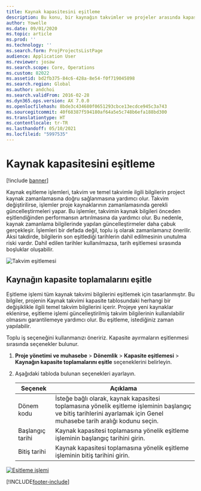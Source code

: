 ```yaml
---
title: Kaynak kapasitesini eşitleme
description: Bu konu, bir kaynağın takvimler ve projeler arasında kapasitesini eşitleme hakkında bilgi sağlar.
author: Yowelle
ms.date: 09/01/2020
ms.topic: article
ms.prod: ''
ms.technology: ''
ms.search.form: ProjProjectsListPage
audience: Application User
ms.reviewer: josaw
ms.search.scope: Core, Operations
ms.custom: 82022
ms.assetid: bd2fb375-84c6-428a-8e54-f0f719045898
ms.search.region: Global
ms.author: andchoi
ms.search.validFrom: 2016-02-28
ms.dyn365.ops.version: AX 7.0.0
ms.openlocfilehash: 8bde3c434680f0651293cbce13ecdce945c3a743
ms.sourcegitcommit: 40f68387f594180af64a5e5c748b6efa188bd300
ms.translationtype: HT
ms.contentlocale: tr-TR
ms.lasthandoff: 05/10/2021
ms.locfileid: "5997535"
---
```

# <a name="synchronize-resource-capacity"></a>Kaynak kapasitesini eşitleme

[!include [banner](../includes/banner.md)]

Kaynak eşitleme işlemleri, takvim ve temel takvimle ilgili bilgilerin project kaynak zamanlamasına doğru sağlanmasına yardımcı olur. Takvim değiştirilirse, işlemler proje kaynaklarının zamanlamasında gerekli güncelleştirmeleri yapar. Bu işlemler, takvimin kaynak bilgileri önceden eşitlendiğinden performansın artırılmasına da yardımcı olur. Bu nedenle, kaynak zamanlama bilgilerinde yapılan güncelleştirmeler daha çabuk gerçekleşir. İşlemleri bir defada değil, toplu iş olarak zamanlamanız önerilir. Aksi takdirde, bilgilerin son eşitlediği tarihlerin dahil edilmesinin unutulma riski vardır. Dahil edilen tarihler kullanılmazsa, tarih eşitlemesi sırasında boşluklar oluşabilir.

![Takvim eşitlemesi](./media/projectresourcing04-1024x471.jpg)

## <a name="synchronize-resource-capacity-roll-ups"></a>Kaynağın kapasite toplamalarını eşitle

Eşitleme işlemi tüm kaynak takvimi bilgilerini eşitlemek için tasarlanmıştır. Bu bilgiler, projenin Kaynak takvimi kapasite tablosundaki herhangi bir değişiklikle ilgili temel takvim bilgilerini içerir. Projeye yeni kaynaklar eklenirse, eşitleme işlemi güncelleştirilmiş takvim bilgilerinin kullanılabilir olmasını garantilemeye yardımcı olur. Bu eşitleme, istediğiniz zaman yapılabilir.

Toplu iş seçeneğini kullanmanızı öneririz. Kapasite ayırmaların eşitlenmesi sırasında seçenekler bulunur.

1. **Proje yönetimi ve muhasebe** &gt; **Dönemlik** &gt; **Kapasite eşitlemesi** &gt; **Kaynağın kapasite toplamalarını eşitle** seçeneklerini belirleyin.
2. Aşağıdaki tabloda bulunan seçenekleri ayarlayın.

    | Seçenek      | Açıklama |
    |-------------|-------------|
    | Dönem kodu | İsteğe bağlı olarak, kaynak kapasitesi toplamasına yönelik eşitleme işleminin başlangıç ve bitiş tarihlerini ayarlamak için Genel muhasebe tarih aralığı kodunu seçin. |
    | Başlangıç tarihi  | Kaynak kapasitesi toplamasına yönelik eşitleme işleminin başlangıç tarihini girin. |
    | Bitiş tarihi    | Kaynak kapasitesi toplamasına yönelik eşitleme işleminin bitiş tarihini girin. |

[![Eşitleme işlemi](./media/projectresourcing09.jpg)](./media/projectresourcing09.jpg)


[!INCLUDE[footer-include](../includes/footer-banner.md)]
